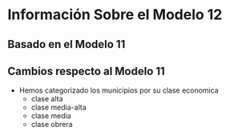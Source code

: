 # Información Sobre el Modelo 12

## Basado en el Modelo 11

## Cambios respecto al Modelo 11
- Hemos categorizado los municipios por su clase economica
    - clase alta
    - clase media-alta
    - clase media
    - clase obrera
